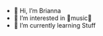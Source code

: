 - 👋 Hi, I’m Brianna
- 👀 I’m interested in 💜music💜
- 🌱 I’m currently learning Stuff

<!---
BriBrianna/BriBrianna is a ✨ special ✨ repository because its `README.md` (this file) appears on your GitHub profile.
You can click the Preview link to take a look at your changes.
--->
